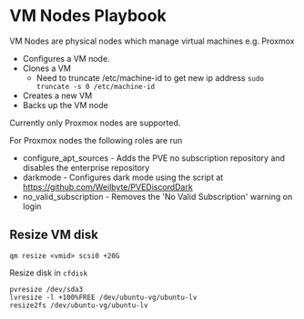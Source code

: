 # VM Nodes Playbook

VM Nodes are physical nodes which manage virtual machines e.g. Proxmox

* Configures a VM node.
* Clones a VM
  * Need to truncate /etc/machine-id to get new ip address `sudo truncate -s 0 /etc/machine-id`
* Creates a new VM
* Backs up the VM node

Currently only Proxmox nodes are supported.

For Proxmox nodes the following roles are run

* configure_apt_sources - Adds the PVE no subscription repository and disables the enterprise repository
* darkmode - Configures dark mode using the script at https://github.com/Weilbyte/PVEDiscordDark
* no_valid_subscription - Removes the 'No Valid Subscription' warning on login


## Resize VM disk

```
qm resize <vmid> scsi0 +20G
```

Resize disk in `cfdisk`

```
pvresize /dev/sda3
lvresize -l +100%FREE /dev/ubuntu-vg/ubuntu-lv
resize2fs /dev/ubuntu-vg/ubuntu-lv
```
